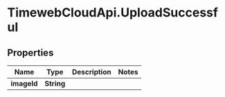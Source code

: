 # TimewebCloudApi.UploadSuccessful

## Properties

Name | Type | Description | Notes
------------ | ------------- | ------------- | -------------
**imageId** | **String** |  | 


